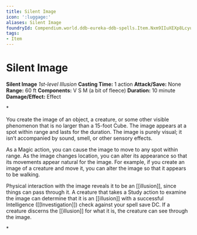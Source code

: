 ```yaml
---
title: Silent Image
icon: ':luggage:'
aliases: Silent Image
foundryId: Compendium.world.ddb-eureka-ddb-spells.Item.Nxm9IIuXEXp8Lcyu
tags:
- Item
---
```


# Silent Image

**Silent Image**
_1st-level Illusion_
**Casting Time:** 1 action
**Attack/Save:** None
**Range:** 60 ft
**Components:** V S M (a bit of fleece)
**Duration:** 10 minute
**Damage/Effect:** Effect

*<p>You create the image of an object, a creature, or some other visible phenomenon that is no larger than a 15-foot Cube. The image appears at a spot within range and lasts for the duration. The image is purely visual; it isn’t accompanied by sound, smell, or other sensory effects.

As a Magic action, you can cause the image to move to any spot within range. As the image changes location, you can alter its appearance so that its movements appear natural for the image. For example, if you create an image of a creature and move it, you can alter the image so that it appears to be walking.

Physical interaction with the image reveals it to be an [[illusion]], since things can pass through it. A creature that takes a Study action to examine the image can determine that it is an [[illusion]] with a successful Intelligence ([[Investigation]]) check against your spell save DC. If a creature discerns the [[illusion]] for what it is, the creature can see through the image.</p>*